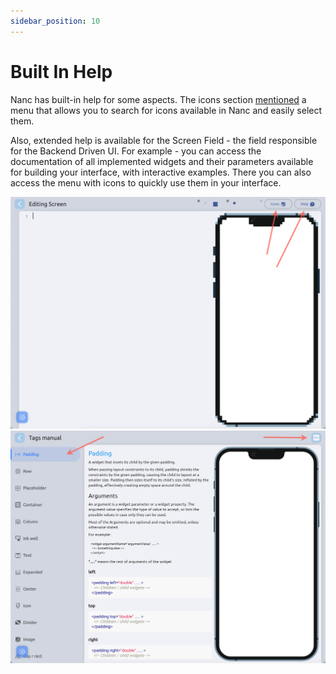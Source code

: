 ```yaml
---
sidebar_position: 10
---
```


# Built In Help

Nanc has built-in help for some aspects. The icons section [mentioned](./packages/icons#utils) a menu that allows you to search for icons available in Nanc and easily select them.

Also, extended help is available for the Screen Field - the field responsible for the Backend Driven UI.
For example - you can access the documentation of all implemented widgets and their parameters available for building your interface, with interactive examples. There you can also access the menu with icons to quickly use them in your interface.

![Screen Field Help Buttons](../static/screenshots/screen_field_help_buttons.png)
![Screen Field Tags Help](../static/screenshots/screen_field_tags_help.png)